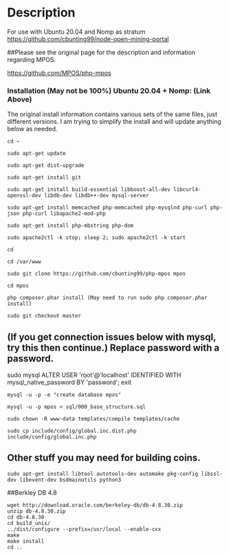 Description
===========

For use with Ubuntu 20.04 and Nomp as stratum https://github.com/cbunting99/node-open-mining-portal

##Please see the original page for the description and information regarding MPOS. 

https://github.com/MPOS/php-mpos


### Installation (May not be 100%) Ubuntu 20.04 + Nomp: (Link Above)

The original install information contains various sets of the same files, just different versions. I am trying to simplify the install and will update anything below as needed.

```
cd ~

sudo apt-get update

sudo apt-get dist-upgrade

sudo apt-get install git

sudo apt-get install build-essential libboost-all-dev libcurl4-openssl-dev libdb-dev libdb++-dev mysql-server

sudo apt-get install memcached php-memcached php-mysqlnd php-curl php-json php-curl libapache2-mod-php

sudo apt-get install php-mbstring php-dom

sudo apache2ctl -k stop; sleep 2; sudo apache2ctl -k start

cd

cd /var/www

sudo git clone https://github.com/cbunting99/php-mpos mpos

cd mpos

php composer.phar install (May need to run sudo php composer.phar install)

sudo git checkout master
```

## (If you get connection issues below with mysql, try this then continue.) Replace password with a password.

sudo mysql
ALTER USER 'root'@'localhost' IDENTIFIED WITH mysql_native_password BY 'password';
exit

```
mysql -u -p -e "create database mpos"

mysql -u -p mpos < sql/000_base_structure.sql

sudo chown -R www-data templates/compile templates/cache

sudo cp include/config/global.inc.dist.php include/config/global.inc.php
```

## Other stuff you may need for building coins.
```
sudo apt-get install libtool autotools-dev automake pkg-config libssl-dev libevent-dev bsdmainutils python3
```

##Berkley DB 4.8

```
wget http://download.oracle.com/berkeley-db/db-4.8.30.zip
unzip db-4.8.30.zip
cd db-4.8.30
cd build_unix/
../dist/configure --prefix=/usr/local --enable-cxx
make
make install
cd ..
```